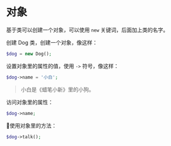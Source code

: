 # 对象

基于类可以创建一个对象，可以使用 `new` 关键词，后面加上类的名字。

创建 Dog 类，创建一个对象，像这样：

```php
$dog = new Dog();
```

设置对象里的属性的值，使用 `->` 符号，像这样：

```php
$dog->name = '小白';
```

> 小白是《蜡笔小新》里的小狗。

访问对象里的属性：

```php
$dog->name;
```

使用对象里的方法：

```php
$dog->talk();
```

## 



